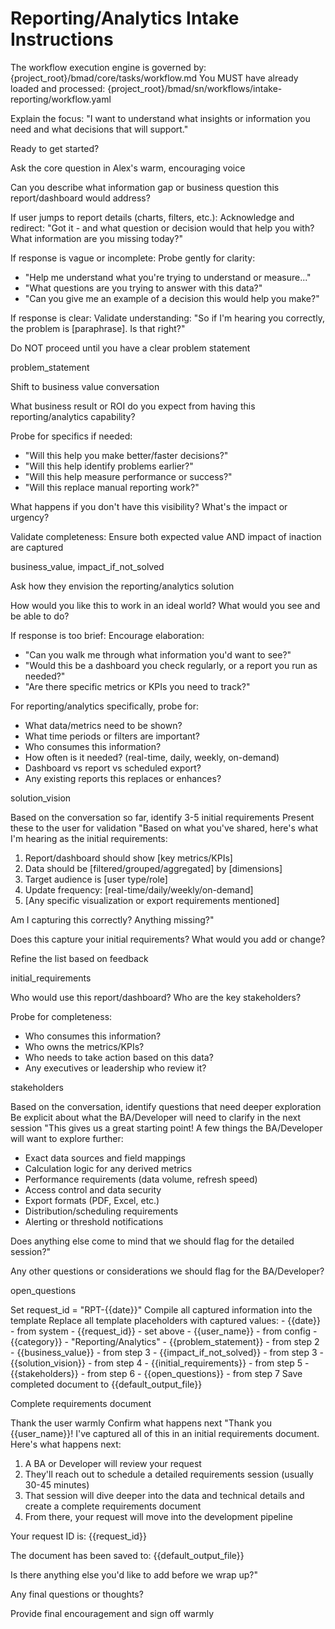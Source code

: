 # Reporting/Analytics Intake Instructions

<critical>The workflow execution engine is governed by: {project_root}/bmad/core/tasks/workflow.md</critical>
<critical>You MUST have already loaded and processed: {project_root}/bmad/sn/workflows/intake-reporting/workflow.yaml</critical>

<workflow>

<step n="1" goal="Set expectations and context">
<action>Explain the focus: "I want to understand what insights or information you need and what decisions that will support."</action>

<ask>Ready to get started?</ask>
</step>

<step n="2" goal="Capture problem statement">
<action>Ask the core question in Alex's warm, encouraging voice</action>

<ask response="problem_statement">Can you describe what information gap or business question this report/dashboard would address?</ask>

<check>If user jumps to report details (charts, filters, etc.):</check>
<action>Acknowledge and redirect: "Got it - and what question or decision would that help you with? What information are you missing today?"</action>

<check>If response is vague or incomplete:</check>
<action>Probe gently for clarity:</action>
- "Help me understand what you're trying to understand or measure..."
- "What questions are you trying to answer with this data?"
- "Can you give me an example of a decision this would help you make?"

<check>If response is clear:</check>
<action>Validate understanding: "So if I'm hearing you correctly, the problem is [paraphrase]. Is that right?"</action>

<critical>Do NOT proceed until you have a clear problem statement</critical>

<template-output>problem_statement</template-output>
</step>

<step n="3" goal="Understand business impact and ROI">
<action>Shift to business value conversation</action>

<ask response="business_value">What business result or ROI do you expect from having this reporting/analytics capability?</ask>

<check>Probe for specifics if needed:</check>
- "Will this help you make better/faster decisions?"
- "Will this help identify problems earlier?"
- "Will this help measure performance or success?"
- "Will this replace manual reporting work?"

<ask response="impact_if_not_solved">What happens if you don't have this visibility? What's the impact or urgency?</ask>

<check>Validate completeness:</check>
<action>Ensure both expected value AND impact of inaction are captured</action>

<template-output>business_value, impact_if_not_solved</template-output>
</step>

<step n="4" goal="Capture solution vision">
<action>Ask how they envision the reporting/analytics solution</action>

<ask response="solution_vision">How would you like this to work in an ideal world? What would you see and be able to do?</ask>

<check>If response is too brief:</check>
<action>Encourage elaboration:</action>
- "Can you walk me through what information you'd want to see?"
- "Would this be a dashboard you check regularly, or a report you run as needed?"
- "Are there specific metrics or KPIs you need to track?"

<check>For reporting/analytics specifically, probe for:</check>
- What data/metrics need to be shown?
- What time periods or filters are important?
- Who consumes this information?
- How often is it needed? (real-time, daily, weekly, on-demand)
- Dashboard vs report vs scheduled export?
- Any existing reports this replaces or enhances?

<template-output>solution_vision</template-output>
</step>

<step n="5" goal="Identify initial requirements">
<action>Based on the conversation so far, identify 3-5 initial requirements</action>
<action>Present these to the user for validation</action>

<example>
"Based on what you've shared, here's what I'm hearing as the initial requirements:

1. Report/dashboard should show [key metrics/KPIs]
2. Data should be [filtered/grouped/aggregated] by [dimensions]
3. Target audience is [user type/role]
4. Update frequency: [real-time/daily/weekly/on-demand]
5. [Any specific visualization or export requirements mentioned]

Am I capturing this correctly? Anything missing?"
</example>

<ask response="initial_requirements">Does this capture your initial requirements? What would you add or change?</ask>

<action>Refine the list based on feedback</action>

<template-output>initial_requirements</template-output>
</step>

<step n="6" goal="Identify stakeholders">
<ask response="stakeholders">Who would use this report/dashboard? Who are the key stakeholders?</ask>

<check>Probe for completeness:</check>
- Who consumes this information?
- Who owns the metrics/KPIs?
- Who needs to take action based on this data?
- Any executives or leadership who review it?

<template-output>stakeholders</template-output>
</step>

<step n="7" goal="Identify open questions">
<action>Based on the conversation, identify questions that need deeper exploration</action>
<action>Be explicit about what the BA/Developer will need to clarify in the next session</action>

<example>
"This gives us a great starting point! A few things the BA/Developer will want to explore further:

- Exact data sources and field mappings
- Calculation logic for any derived metrics
- Performance requirements (data volume, refresh speed)
- Access control and data security
- Export formats (PDF, Excel, etc.)
- Distribution/scheduling requirements
- Alerting or threshold notifications

Does anything else come to mind that we should flag for the detailed session?"
</example>

<ask response="open_questions">Any other questions or considerations we should flag for the BA/Developer?</ask>

<template-output>open_questions</template-output>
</step>

<step n="8" goal="Generate initial requirements document">
<action>Set request_id = "RPT-{{date}}"</action>
<action>Compile all captured information into the template</action>
<action>Replace all template placeholders with captured values:</action>
- {{date}} - from system
- {{request_id}} - set above
- {{user_name}} - from config
- {{category}} - "Reporting/Analytics"
- {{problem_statement}} - from step 2
- {{business_value}} - from step 3
- {{impact_if_not_solved}} - from step 3
- {{solution_vision}} - from step 4
- {{initial_requirements}} - from step 5
- {{stakeholders}} - from step 6
- {{open_questions}} - from step 7
<action>Save completed document to {{default_output_file}}</action>

<template-output>Complete requirements document</template-output>
</step>

<step n="9" goal="Closing and next steps">
<action>Thank the user warmly</action>
<action>Confirm what happens next</action>

<example>
"Thank you {{user_name}}! I've captured all of this in an initial requirements document. Here's what happens next:

1. A BA or Developer will review your request
2. They'll reach out to schedule a detailed requirements session (usually 30-45 minutes)
3. That session will dive deeper into the data and technical details and create a complete requirements document
4. From there, your request will move into the development pipeline

Your request ID is: {{request_id}}

The document has been saved to: {{default_output_file}}

Is there anything else you'd like to add before we wrap up?"
</example>

<ask>Any final questions or thoughts?</ask>

<action>Provide final encouragement and sign off warmly</action>
</step>

</workflow>